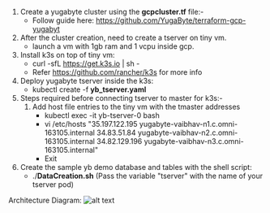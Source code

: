 1. Create a yugabyte cluster using the **gcpcluster.tf** file:- 
    * Follow guide here: https://github.com/YugaByte/terraform-gcp-yugabyt 
2. After the cluster creation, need to create a tserver on tiny vm.
    * launch a vm with 1gb ram and 1 vcpu inside gcp.
3. Install k3s on top of tiny vm: 
    * curl -sfL https://get.k3s.io | sh -
    * Refer https://github.com/rancher/k3s for more info
4. Deploy yugabyte tserver inside the k3s: 
    * kubectl create -f **yb_tserver.yaml**
5. Steps required before connecting tserver to master for k3s:-
    1. Add host file entries to the tiny vm with the tmaster addresses
        * kubectl exec -it yb-tserver-0 bash
        * vi /etc/hosts "35.197.122.195 yugabyte-vaibhav-n1.c.omni-163105.internal
                           34.83.51.84 yugabyte-vaibhav-n2.c.omni-163105.internal 
                           34.82.129.196 yugabyte-vaibhav-n3.c.omni-163105.internal"
        * Exit
6. Create the sample yb demo database and tables with the shell script:
    * ./**DataCreation.sh** (Pass the variable "tserver" with the name of your tserver pod)

Architecture Diagram:
![alt text](https://github.com/manish-infracloud/EdgeYuga/blob/development/Architecture.png)
